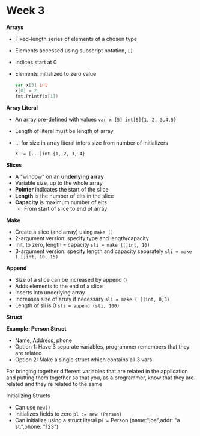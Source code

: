 # Week 3

**Arrays**

- Fixed-length series of elements of a chosen type
- Elements accessed using subscript notation, `[]`
- Indices start at 0
- Elements initialized to zero value

    ```go
    var x[5] int
    x[0] = 2
    fmt.Printf(x[1])
    ```

**Array Literal**

- An array pre-defined with values
`var x [5] int[5]{1, 2, 3,4,5}`
- Length of literal must be length of array
- ... for size in array literal infers size from number of initializers

    `X := [...]int {1, 2, 3, 4}`

**Slices**

- A "window" on an **underlying array**
- Variable size, up to the whole array
- **Pointer** indicates the start of the slice
- **Length** is the number of elts in the slice
- **Capacity** is maximum number of elts
    - From start of slice to end of array

**Make**

- Create a slice (and array) using `make ()`
- 2-argument version:
specify type and length/capacity
- Init. to zero, length = capacity
`sli = make ([]int, 10)`
- 3-argument version: specify length and capacity separately
`sli = make ( []int, 10, 15)`

**Append**

- Size of a slice can be increased by
append ()
- Adds elements to the end of a slice
- Inserts into underlying array
- Increases size of array if necessary
`sli = make ( []int, 0,3)`
- Length of sli is 0
`sli = append (sli, 100)`

**Struct**

**Example: Person Struct**

- Name, Address, phone
- Option 1: Have 3 separate variables, programmer remembers that they are related
- Option 2: Make a single struct which contains all 3 vars

For bringing together different variables that are related in the application and putting them together so that you, as a programmer, know that they are related and they're related to the same

Initializing Structs

- Can use `new()`
- Initializes fields to zero
`pl := new (Person)`
- Can initialize using a struct literal
pl := Person (name:"joe",addr: "a st.",phone: 
"123")